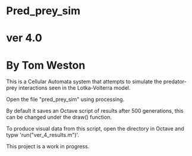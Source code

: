 # Pred_prey_sim
# ver 4.0
# By Tom Weston

This is a Cellular Automata system that attempts to simulate the predator-prey interactions seen in the Lotka-Volterra model.

Open the file "pred_prey_sim" using processing.

By default it saves an Octave script of results after 500 generations, this can be changed under the draw() function.

To produce visual data from this script, open the directory in Octave and typw 'run("ver_4_results.m")'.

This project is a work in progress.
